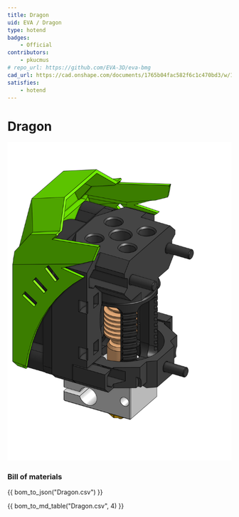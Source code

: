 ```yaml
---
title: Dragon
uid: EVA / Dragon
type: hotend
badges:
    - Official
contributors: 
    - pkucmus
# repo_url: https://github.com/EVA-3D/eva-bmg
cad_url: https://cad.onshape.com/documents/1765b04fac582f6c1c470bd3/w/1cc31596374d6ce51cd23fa9/e/7469266a17bbe063b78e3d31
satisfies:
    - hotend
---
```


# Dragon

![preview](assets/Dragon.png)

### Bill of materials


<add-bom-button name="{{ meta.uid }}">
    {{ bom_to_json("Dragon.csv") }}
</add-bom-button>

{{ bom_to_md_table("Dragon.csv", 4) }}
